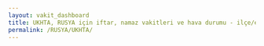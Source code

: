```yaml
---
layout: vakit_dashboard
title: UKHTA, RUSYA için iftar, namaz vakitleri ve hava durumu - ilçe/eyalet seç
permalink: /RUSYA/UKHTA/
---
```


<script type="text/javascript">
  var GLOBAL_COUNTRY = 'RUSYA';
  var GLOBAL_CITY = 'UKHTA';
  var GLOBAL_STATE = '';
  var lat = 72;
  var lon = 21;
</script>
